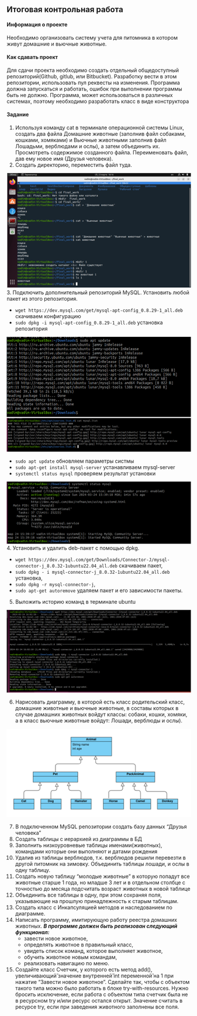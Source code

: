 ## Итоговая контрольная работа

#### Информация о проекте
Необходимо организовать систему учета для питомника в котором живут
домашние и вьючные животные.
#### Как сдавать проект
Для сдачи проекта необходимо создать отдельный общедоступный
репозиторий(Github, gitlub, или Bitbucket). Разработку вести в этом
репозитории, использовать пул реквесты на изменения. Программа должна
запускаться и работать, ошибок при выполнении программы быть не должно.
Программа, может использоваться в различных системах, поэтому необходимо
разработать класс в виде конструктора
#### Задание
1. Используя команду cat в терминале операционной системы Linux, создать
   два файла Домашние животные (заполнив файл собаками, кошками,
   хомяками) и Вьючные животными заполнив файл Лошадьми, верблюдами и
   ослы), а затем объединить их. Просмотреть содержимое созданного файла.
   Переименовать файл, дав ему новое имя (Друзья человека).
2. Создать директорию, переместить файл туда.

![p1-2.png](p1-2.png)
3. Подключить дополнительный репозиторий MySQL. Установить любой пакет
   из этого репозитория.

   - ```wget https://dev.mysql.com/get/mysql-apt-config_0.8.29-1_all.deb ``` скачиваем конфигурацию 
   - ```sudo dpkg -i mysql-apt-config_0.8.29-1_all.deb``` установка репозитория
   
![p3.png](p3.png)
![список репозиториев mysql](p3-1.png)
- ```sudo apt update``` обновляем параметры систмы
- ```sudo apt-get install mysql-server``` устанавливаем mysql-server
- ```systemctl status mysql``` проверяем результат установки

![p4.png](p4.png)
4. Установить и удалить deb-пакет с помощью dpkg.
  
 - ```wget https://dev.mysql.com/get/Downloads/Connector-J/mysql-connector-j_8.0.32-1ubuntu22.04_all.deb```
   cкачиваем пакет,
 - ```sudo dpkg - i mysql-connector-j_8.0.32-1ubuntu22.04_all.deb``` установка,
 - ```sudo dpkg -r mysql-connector-j```,
 - ```sudo apt-get autoremove``` удаляем пакет и его зависимости пакеты.

5. Выложить историю команд в терминале ubuntu

![p5.png](p5.png)

6. Нарисовать диаграмму, в которой есть класс родительский класс, домашние
   животные и вьючные животные, в составы которых в случае домашних
   животных войдут классы: собаки, кошки, хомяки, а в класс вьючные животные
   войдут: Лошади, верблюды и ослы).

![uml_animal.png](uml_animal.png)

7. В подключенном MySQL репозитории создать базу данных “Друзья
   человека”
8. Создать таблицы с иерархией из диаграммы в БД
9. Заполнить низкоуровневые таблицы именами(животных), командами
   которые они выполняют и датами рождения
10. Удалив из таблицы верблюдов, т.к. верблюдов решили перевезти в другой
    питомник на зимовку. Объединить таблицы лошади, и ослы в одну таблицу.
11. Создать новую таблицу “молодые животные” в которую попадут все
    животные старше 1 года, но младше 3 лет и в отдельном столбце с точностью
    до месяца подсчитать возраст животных в новой таблице
12. Объединить все таблицы в одну, при этом сохраняя поля, указывающие на
    прошлую принадлежность к старым таблицам.
13. Создать класс с Инкапсуляцией методов и наследованием по диаграмме.
14. Написать программу, имитирующую работу реестра домашних животных.
    _**В программе должен быть реализован следующий функционал:**_
    - завести новое животное,
    - определять животное в правильный класс,
    - увидеть список команд, которое выполняет животное,
    - обучить животное новым командам,
    - реализовать навигацию по меню.
15. Создайте класс Счетчик, у которого есть метод add(), увеличивающий̆
    значение внутренней̆ int переменной̆ на 1 при нажатие “Завести новое
    животное”. Сделайте так, чтобы с объектом такого типа можно было работать в
    блоке try-with-resources. Нужно бросить исключение, если работа с объектом
    типа счетчик была не в ресурсном try и/или ресурс остался открыт. Значение
    считать в ресурсе try, если при заведения животного заполнены все поля.
